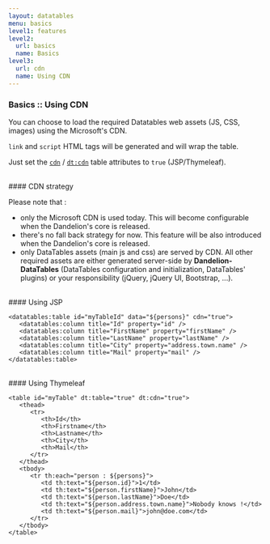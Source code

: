 ```yaml
---
layout: datatables
menu: basics
level1: features
level2:
  url: basics
  name: Basics
level3:
  url: cdn
  name: Using CDN 
---
```

            
### Basics :: Using CDN

You can choose to load the required Datatables web assets (JS, CSS, images) using the Microsoft\'s CDN.

`link` and `script` HTML tags will be generated and will wrap the table.

Just set the [`cdn`](/datatables/ref/jsp/table.html#cdn) / [`dt:cdn`](/datatables/ref/thymeleaf/table.html#dt:cdn) table attributes to `true` (JSP/Thymeleaf).

<br />
#### CDN strategy

Please note that :

 * only the Microsoft CDN is used today. This will become configurable when the Dandelion's core is released.
 * there's no fall back strategy for now. This feature will be also introduced when the Dandelion's core is released.
 * only DataTables assets (main js and css) are served by CDN. All other required assets are either generated server-side by **Dandelion-DataTables** (DataTables configuration and initialization, DataTables' plugins) or your responsibility (jQuery, jQuery UI, Bootstrap, ...).

<br />
#### Using JSP

	<datatables:table id="myTableId" data="${persons}" cdn="true">
	   <datatables:column title="Id" property="id" />
	   <datatables:column title="FirstName" property="firstName" />
	   <datatables:column title="LastName" property="lastName" />
	   <datatables:column title="City" property="address.town.name" />
	   <datatables:column title="Mail" property="mail" />
	</datatables:table>

<br />
#### Using Thymeleaf

	<table id="myTable" dt:table="true" dt:cdn="true">
	   <thead>
	      <tr>
	         <th>Id</th>
	         <th>Firstname</th>
	         <th>Lastname</th>
	         <th>City</th>
	         <th>Mail</th>
	      </tr>
	   </thead>
	   <tbody>
	      <tr th:each="person : ${persons}">
	         <td th:text="${person.id}">1</td>
	         <td th:text="${person.firstName}">John</td>
	         <td th:text="${person.lastName}">Doe</td>
	         <td th:text="${person.address.town.name}">Nobody knows !</td>
	         <td th:text="${person.mail}">john@doe.com</td>
	      </tr>
	   </tbody>
	</table>